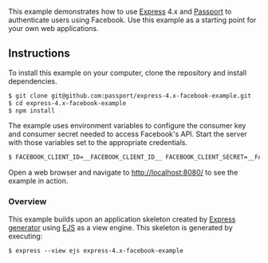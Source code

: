 This example demonstrates how to use [Express](http://expressjs.com/) 4.x and
[Passport](http://passportjs.org/) to authenticate users using Facebook.  Use
this example as a starting point for your own web applications.

## Instructions

To install this example on your computer, clone the repository and install
dependencies.

```bash
$ git clone git@github.com:passport/express-4.x-facebook-example.git
$ cd express-4.x-facebook-example
$ npm install
```

The example uses environment variables to configure the consumer key and
consumer secret needed to access Facebook's API.  Start the server with those
variables set to the appropriate credentials.

```bash
$ FACEBOOK_CLIENT_ID=__FACEBOOK_CLIENT_ID__ FACEBOOK_CLIENT_SECRET=__FACEBOOK_CLIENT_SECRET__ node server.js
```

Open a web browser and navigate to [http://localhost:8080/](http://localhost:8080/)
to see the example in action.

### Overview

This example builds upon an application skeleton created by [Express generator](https://expressjs.com/en/starter/generator.html)
using [EJS](https://ejs.co) as a view engine.  This skeleton is generated by
executing:

```
$ express --view ejs express-4.x-facebook-example
```


